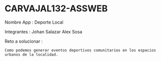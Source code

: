 # CARVAJAL132-ASSWEB

Nombre App : Deporte Local

Integrantes :
	Johan Salazar
	Alex Sosa
	
Reto a solucionar :

	Como podemos generar eventos deportivos comunitarios en los espacios urbanos de la localidad.
